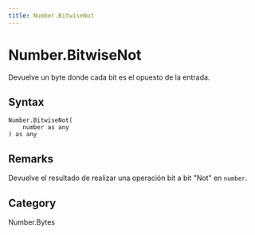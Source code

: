 ```yaml
---
title: Number.BitwiseNot
---
```


# Number.BitwiseNot


Devuelve un byte donde cada bit es el opuesto de la entrada.


## Syntax

```powerquery
Number.BitwiseNot(
    number as any
) as any
```


## Remarks

Devuelve el resultado de realizar una operación bit a bit "Not" en <code>number</code>.



## Category
Number.Bytes

